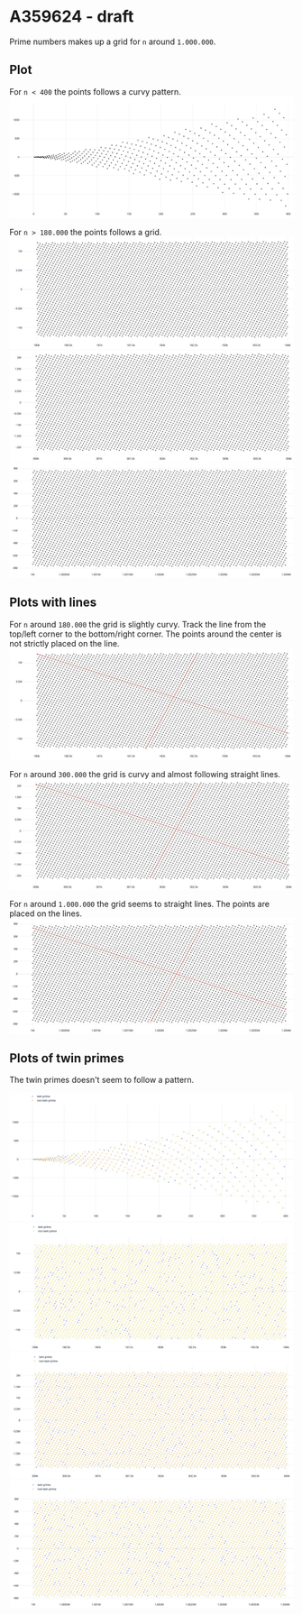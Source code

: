 # A359624 - draft

Prime numbers makes up a grid for `n` around `1.000.000`.


## Plot

For `n < 400` the points follows a curvy pattern.
<img src="1 - 400 - plot.jpg">

For `n > 180.000` the points follows a grid.
<img src="180k - 184k - plot.jpg">
<img src="300k - 304k - plot.jpg">
<img src="1000k - 1004k - plot.jpg">


## Plots with lines

For `n` around `180.000` the grid is slightly curvy. Track the line from the top/left corner to the bottom/right corner. The points around the center is not strictly placed on the line.
<img src="180k - 184k - plot with manual lines - the points are not following the straigh lines.jpg">

For `n` around `300.000` the grid is curvy and almost following straight lines.
<img src="300k - 304k - plot with manual lines - the points are not following the straigh lines.jpg">

For `n` around `1.000.000` the grid seems to straight lines. The points are placed on the lines.
<img src="1000k - 1004k - plot with manual lines - the points follows straight lines.jpg">


## Plots of twin primes

The twin primes doesn't seem to follow a pattern.

<img src="1 - 400 - no structure with twin and nontwin primes.jpg">
<img src="180k - 184k - no structure with twin and nontwin primes.jpg">
<img src="300k - 304k - no structure with twin and nontwin primes.jpg">
<img src="1000k - 1004k - no structure with twin and nontwin primes.jpg">

